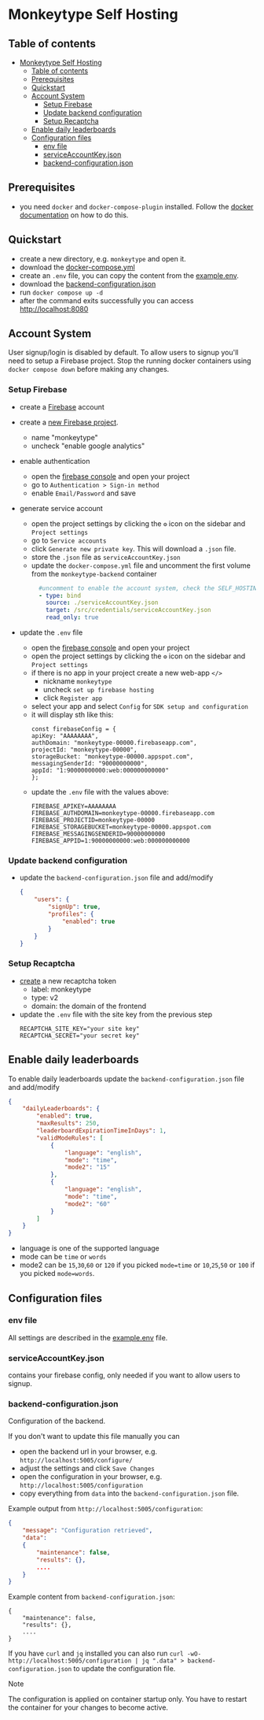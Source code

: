 # Monkeytype Self Hosting

<!-- TOC ignore:true -->

## Table of contents

<!-- TOC -->

- [Monkeytype Self Hosting](#monkeytype-self-hosting)
    - [Table of contents](#table-of-contents)
    - [Prerequisites](#prerequisites)
    - [Quickstart](#quickstart)
    - [Account System](#account-system)
        - [Setup Firebase](#setup-firebase)
        - [Update backend configuration](#update-backend-configuration)
        - [Setup Recaptcha](#setup-recaptcha)
    - [Enable daily leaderboards](#enable-daily-leaderboards)
    - [Configuration files](#configuration-files)
        - [env file](#env-file)
        - [serviceAccountKey.json](#serviceaccountkeyjson)
        - [backend-configuration.json](#backend-configurationjson)

<!-- /TOC -->


## Prerequisites
- you need `docker` and `docker-compose-plugin` installed. Follow the [docker documentation](https://docs.docker.com/compose/install/) on how to do this.

## Quickstart

- create a new directory, e.g.  `monkeytype` and open it.
- download the [docker-compose.yml](https://github.com/monkeytypegame/monkeytype/tree/master/docker/docker-compose.yml)
- create an `.env` file, you can copy the content from the [example.env](https://github.com/monkeytypegame/monkeytype/tree/master/docker/example.env).
- download the [backend-configuration.json](https://github.com/monkeytypegame/monkeytype/tree/master/docker/backend-configuration.json)
- run `docker compose up -d`
- after the command exits successfully you can access [http://localhost:8080](http://localhost:8080)


## Account System

User signup/login is disabled by default. To allow users to signup you'll need to setup a Firebase project. 
Stop the running docker containers using `docker compose down` before making any changes.

### Setup Firebase

- create a [Firebase](https://firebase.google.com/) account
- create a [new Firebase project](https://console.firebase.google.com/u/0/).
  - name "monkeytype"
  - uncheck "enable google analytics"
- enable authentication
  - open the [firebase console](https://console.firebase.google.com/) and open your project
  - go to `Authentication > Sign-in method`  
  - enable `Email/Password` and save
- generate service account
  - open the project settings by clicking the `⚙` icon on the sidebar and `Project settings`
  - go to `Service accounts`
  - click `Generate new private key`. This will download a `.json` file.
  - store the `.json` file as `serviceAccountKey.json`
  - update the `docker-compose.yml` file and uncomment the first volume from the `monkeytype-backend` container
    ```yaml
      #uncomment to enable the account system, check the SELF_HOSTING.md file
      - type: bind
        source: ./serviceAccountKey.json
        target: /src/credentials/serviceAccountKey.json
        read_only: true
    ```

- update the `.env` file
  - open the [firebase console](https://console.firebase.google.com/) and open your project
  - open the project settings by clicking the `⚙` icon on the sidebar and `Project settings`
  - if there is no app in your project create a new web-app `</>`
    - nickname `monkeytype`
    - uncheck `set up firebase hosting`
    - click `Register app` 
   - select your app and select `Config` for `SDK setup and configuration`
   - it will display sth like this:
        ```
        const firebaseConfig = {
        apiKey: "AAAAAAAA",
        authDomain: "monkeytype-00000.firebaseapp.com",
        projectId: "monkeytype-00000",
        storageBucket: "monkeytype-00000.appspot.com",
        messagingSenderId: "90000000000",
        appId: "1:90000000000:web:000000000000"
        };
        ```
   - update the `.env` file with the values above:
        ```
        FIREBASE_APIKEY=AAAAAAAA
        FIREBASE_AUTHDOMAIN=monkeytype-00000.firebaseapp.com
        FIREBASE_PROJECTID=monkeytype-00000
        FIREBASE_STORAGEBUCKET=monkeytype-00000.appspot.com
        FIREBASE_MESSAGINGSENDERID=90000000000
        FIREBASE_APPID=1:90000000000:web:000000000000
        ```

### Update backend configuration

- update the `backend-configuration.json` file and add/modify
    ```json
    {
        "users": {
            "signUp": true,
            "profiles": {
                "enabled": true
            }
        }
    }
    ```

### Setup Recaptcha

- [create](https://www.google.com/recaptcha/admin/create) a new recaptcha token
    - label: monkeytype
    - type: v2
    - domain: the domain of the frontend 
- update the `.env` file with the site key from the previous step
    ```
    RECAPTCHA_SITE_KEY="your site key"
    RECAPTCHA_SECRET="your secret key"
    ``` 


## Enable daily leaderboards

To enable daily leaderboards update the `backend-configuration.json` file and add/modify
```json
{
    "dailyLeaderboards": {
        "enabled": true,
        "maxResults": 250,
        "leaderboardExpirationTimeInDays": 1,
        "validModeRules": [
            {
                "language": "english",
                "mode": "time",
                "mode2": "15"
            },
            {
                "language": "english",
                "mode": "time",
                "mode2": "60"
            }
        ]
    }
}
```

- language is one of the supported language
- mode can be `time` or `words`
- mode2 can be `15`,`30`,`60` or `120` if you picked `mode=time` or `10`,`25`,`50` or `100` if you picked `mode=words`.

## Configuration files

### env file

All settings are described in the [example.env](https://github.com/monkeytypegame/monkeytype/tree/master/docker/example.env) file.

### serviceAccountKey.json

contains your firebase config, only needed if you want to allow users to signup.

### backend-configuration.json

Configuration of the backend. 

If you don't want to update this file manually you can

- open the backend url in your browser, e.g. `http://localhost:5005/configure/`
- adjust the settings and click `Save Changes`
- open the configuration in your browser, e.g. `http://localhost:5005/configuration`
- copy everything from `data` into the `backend-configuration.json` file.

Example output from `http://localhost:5005/configuration`:
```json
{
    "message": "Configuration retrieved",
    "data":
    {
        "maintenance": false,
        "results": {},
        ....
    }
}
```

Example content from `backend-configuration.json`:
```
{
    "maintenance": false,
    "results": {},
    ....
}
```

If you have `curl` and `jq` installed you can also run `curl -wO- http://localhost:5005/configuration | jq ".data" > backend-configuration.json` to update the configuration file.


> [!NOTE]
> The configuration is applied on container startup only. You have to restart the container for your changes to become active.

